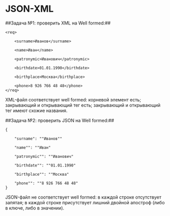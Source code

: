# JSON-XML

##Задача №1: проверить XML на Well formed:##
```
<req>

    <surname>Иванов</surname>

    <name>Иван</name>

    <patronymic>Иванович</patronymic>

    <birthdate>01.01.1990</birthdate>

    <birthplace>Москва</birthplace>

    <phone>8 926 766 48 48</phone>
</req>
```
XML-файл соответствует well formed: корневой элемент есть; закрывающий и открывающий тег есть; закрывающий и открывающий тег имеют схожие названия.

##Задача №2: проверить JSON на Well formed:##
```
{

    "surname": ""Иванов""

    "name"": ""Иван"

    "patronymic"": ""Иванович"

    "birthdate"": ""01.01.1990"

    "birthplace"": ""Москва"

    "phone"": ""8 926 766 48 48"
}
```
JSON-файл не соответствует well formed: в каждой строке отсутствует запятая; в каждой строке присутствует лишний двойной апостроф (либо в ключе, либо в значении).
